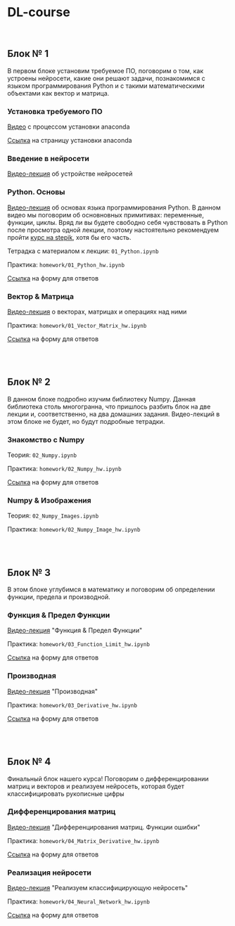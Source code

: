 # DL-course

<br>

## Блок № 1
В первом блоке установим требуемое ПО, поговорим о том, как устроены нейросети, какие они решают задачи, познакомимся с языком программирования Python и с такими математическими объектами как вектор и матрица.

### Установка требуемого ПО
[Видео](https://www.youtube.com/watch?v=UCNa-jHSH1Q&feature=youtu.be) с процессом установки anaconda

[Ссылка](https://www.anaconda.com/products/individual) на страницу установки anaconda

### Введение в нейросети
[Видео-лекция](https://youtu.be/4G8y_ptSlPs) об устройстве нейросетей

### Python. Основы
[Видео-лекция](https://youtu.be/0X-ai15FA4U) об основах языка программирования Python. В данном видео мы поговорим об основновных примитивах: переменные, функции, циклы. Вряд ли вы будете свободно себя чувствовать в Python после просмотра одной лекции, поэтому настоятельно рекомендуем пройти [курс на stepik](https://stepik.org/course/67/promo), хотя бы его часть.

Тетрадка с материалом к лекции: `01_Python.ipynb`

Практика: `homework/01_Python_hw.ipynb`

[Ссылка](https://forms.gle/UDjPWTEwpfCuX6dY9) на форму для ответов

### Вектор & Матрица
[Видео-лекция](https://youtu.be/42E31KhJQwU) о векторах, матрицах и операциях над ними

Практика: `homework/01_Vector_Matrix_hw.ipynb`

[Ссылка](https://forms.gle/EnfVqErdoMgagbcf9) на форму для ответов

<br>
<br>

## Блок № 2
В данном блоке подробно изучим библиотеку Numpy. Данная библиотека столь многогранна, что пришлось разбить блок на две лекции и, соответственно, на два домашних задания. Видео-лекций в этом блоке не будет, но будут подробные тетрадки.

### Знакомство с Numpy
Теория: `02_Numpy.ipynb`

Практика: `homework/02_Numpy_hw.ipynb`

[Ссылка]() на форму для ответов

### Numpy & Изображения
Теория: `02_Numpy_Images.ipynb`

Практика: `homework/02_Numpy_Image_hw.ipynb`

<br>
<br>

## Блок № 3
В этом блоке углубимся в математику и поговорим об определении функции, предела и производной.

### Функция & Предел Функции 
[Видео-лекция](https://www.youtube.com/watch?v=Vkk8SXJfT5M) "Функция & Предел Функции"

Практика: `homework/03_Function_Limit_hw.ipynb`

[Ссылка]() на форму для ответов

### Производная
[Видео-лекция]() "Производная"

Практика: `homework/03_Derivative_hw.ipynb`

[Ссылка]() на форму для ответов

<br>
<br>

## Блок № 4
Финальный блок нашего курса! Поговорим о дифференцировании матриц и векторов и реализуем нейросеть, которая будет классифицировать рукописные цифры

### Дифференцирования матриц
[Видео-лекция]() "Дифференцирования матриц. Функции ошибки"

Практика: `homework/04_Matrix_Derivative_hw.ipynb`

[Ссылка]() на форму для ответов

### Реализация нейросети
[Видео-лекция]() "Реализуем классифицирующую нейросеть"

Практика: `homework/04_Neural_Network_hw.ipynb`

[Ссылка]() на форму для ответов
